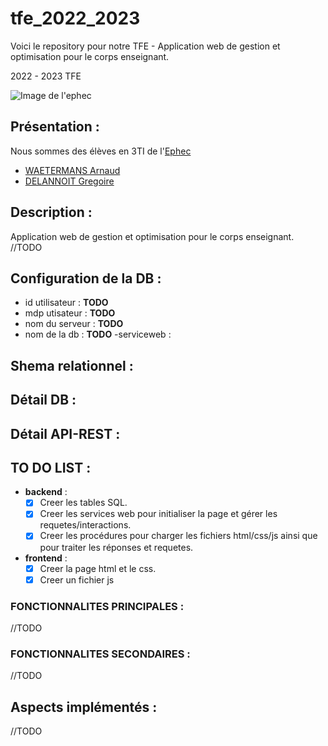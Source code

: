 # tfe_2022_2023
Voici le repository pour notre TFE - Application web de gestion et optimisation pour le corps enseignant.

2022 - 2023 TFE

 ![Image de l'ephec](https://i.imgur.com/k1pB47i.png?1)
## Présentation :  
Nous sommes des élèves en 3TI de l'[Ephec](https://www.ephec.be/)
* [WAETERMANS Arnaud](https://github.com/ArnaudW29)
* [DELANNOIT Gregoire](https://github.com/TheGregouze)
## Description :
Application web de gestion et optimisation pour le corps enseignant.
//TODO
## Configuration de la DB : 
* id utilisateur : **TODO**
* mdp utisateur  : **TODO**
* nom du serveur : **TODO**
* nom de la db   : **TODO**
-serviceweb :
## Shema relationnel :



## Détail DB : 

## Détail API-REST :

## TO DO LIST :
* **backend** : 
     * [x] Creer les tables SQL.
     * [x] Creer les services web pour initialiser la page et gérer les requetes/interactions.
     * [x] Creer les procédures pour charger les fichiers html/css/js ainsi que pour traiter les réponses et requetes.
* **frontend** : 
     * [x] Creer la page html et le css.
     * [x] Creer un fichier js
### FONCTIONNALITES PRINCIPALES : 
//TODO

### FONCTIONNALITES SECONDAIRES :
//TODO 

## Aspects implémentés :
//TODO
